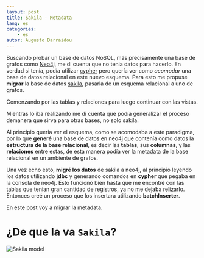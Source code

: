 ```yaml
---
layout: post
title: Sakila - Metadata
lang: es
categories:
    - es
autor: Augusto Darraidou
---
```




Buscando probar un base de datos NoSQL, más precisamente una base de grafos como [Neo4j][neo4j], me di cuenta que no tenia datos para hacerlo.
En verdad si tenía, podía utilizar [cypher][neo4j sample db] pero quería ver como _acomodar_ una base de datos relacional en este nuevo esquema.
Para esto me propuse **migrar** la base de datos [sakila][mysql sakila], pasarla de un esquema relacional a uno de grafos.

Comenzando por las tablas y relaciones para luego continuar con las vistas.

Mientras lo iba realizando me di cuenta que podía generalizar el proceso demanera que sirva para otras bases, no solo sakila.

Al principio queria ver el esquema, como se acomodaba a este paradigma, por lo que **generé** una base de datos en neo4j que contenía como datos la **estructura de la base relacional**, es decir las **tablas**, sus **columnas**, y las **relaciones** entre estas, de esta manera podía ver la metadata de la base relacional en un ambiente de grafos.

Una vez echo esto, **migré los datos** de sakila a neo4j, al principio leyendo los datos utilizando **jdbc** y generando comandos en **cypher** que pegaba en la consola de neo4j. 
Esto funcionó bien hasta que me encontré con las tablas que tenian gran cantidad de registros, ya no me dejaba relizarlo. Entonces creé un proceso que los insertara utilizando **batchInserter**.

En este post voy a migrar la metadata.


# ¿De que la va `Sakila`?

![Sakila model](http://dev.mysql.com/doc/workbench/en/images/wb-sakila-eer.png)



  [mysql]: http://dev.mysql.com/doc/index-other.html
  [mysql sakila]: http://dev.mysql.com/doc/sakila/en/
  [api jdbc]: http://docs.oracle.com/javase/7/docs/technotes/guides/jdbc/
  [api ResultSet]: http://docs.oracle.com/javase/7/docs/api/java/sql/ResultSet.html
  [api DatabaseMetaData]: http://docs.oracle.com/javase/7/docs/api/java/sql/DatabaseMetaData.html
  [neo4j]: http://neo4j.com
  [neo4j sample db]: http://docs.neo4j.org/chunked/stable/cypherdoc-movie-database.html
  [groovy]: http://groovy.codehaus.org/

